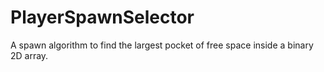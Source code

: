 # PlayerSpawnSelector
A spawn algorithm to find the largest pocket of free space inside a binary 2D array.

